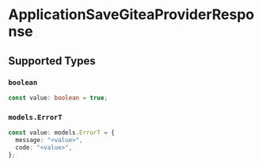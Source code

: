 # ApplicationSaveGiteaProviderResponse


## Supported Types

### `boolean`

```typescript
const value: boolean = true;
```

### `models.ErrorT`

```typescript
const value: models.ErrorT = {
  message: "<value>",
  code: "<value>",
};
```

